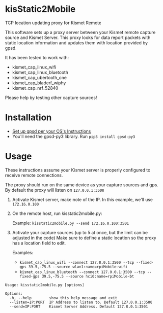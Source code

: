 # kisStatic2Mobile
 TCP location updating proxy for Kismet Remote

 This software sets up a proxy server between your Kismet remote capture source
and Kismet Server. This proxy looks for data report packets with static location
information and updates them with location provided by gpsd.

It has been tested to work with:

  * kismet_cap_linux_wifi
  * kismet_cap_linux_bluetooth
  * kismet_cap_ubertooth_one
  * kismet_cap_bladerf_wiphy
  * kismet_cap_nrf_52840

Please help by testing other capture sources!

# Installation

  * [Set up gpsd per your OS's Instructions](https://gpsd.gitlab.io/gpsd/installation.html)
  * You'll need the gpsd-py3 library. Run `pip3 install gpsd-py3`

# Usage

  These instructions assume your Kismet server is properly configured to receive
  remote connections.

  The proxy should run on the same device as your capture sources and gps.
  By default the proxy will listen on `127.0.0.1:3500`

  1. Activate Kismet server, make note of the IP. In this example, we'll use `172.16.0.100`
  1. On the remote host, run kisstatic2mobile.py:

      Example:
      `kisstatic2mobile.py --send 172.16.0.100:3501`
  1. Activate your capture sources (up to 5 at once, but the limit can be adjusted in the code)
      Make sure to define a static location so the proxy has a location field to edit.

      Examples:
      * `kismet_cap_linux_wifi --connect 127.0.0.1:3500 --tcp --fixed-gps 39.5,-75.5 --source wlan1:name=rpiMobile-wifi`
      * `kismet_cap_linux_bluetooth --connect 127.0.0.1:3500 --tcp --fixed-gps 39.5,-75.5 --source hci0:name=rpiMobile-bt`

  ```
  Usage: kisstatic2mobile.py [options]

  Options:
    -h, --help        show this help message and exit
    --listen=IP:PORT  IP Address to listen to. Default 127.0.0.1:3500
    --send=IP:PORT    Kismet Server Address. Default 127.0.0.1:3501
  ```
